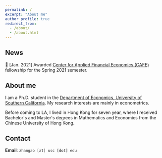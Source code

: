 ```yaml
---
permalink: /
excerpt: "About me"
author_profile: true
redirect_from: 
  - /about/
  - /about.html
---
```


## News

👏 [Jan. 2021] Awarded [Center for Applied Financial Economics (CAFE)](https://dornsife.usc.edu/center-cafe) fellowship for the Spring 2021 semester.

## About me

I am a Ph.D. student in the [Department of Economics, University of Southern California](https://dornsife.usc.edu/econ/about-us/). My research interests are mainly in econometrics.

Before coming to LA, I lived in Hong Kong for seven year, where I received Bachelor's and Master's degrees in Mathematics and Economics from the Chinese University of Hong Kong.

## Contact

**Email**: `zhangao [at] usc [dot] edu`